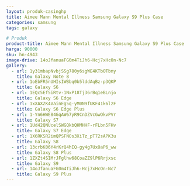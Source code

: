 ```yaml
---
layout: produk-casinghp
title: Aimee Mann Mental Illness Samsung Galaxy S9 Plus Case
categories: samsung
tags: galaxy

# Produk
product-title: Aimee Mann Mental Illness Samsung Galaxy S9 Plus Case
harga: 90000
sku: hn-4943
image-drive: 14oJfanuaFG0m4TiJh6-Hcj7xHcOn-Nc7
gallery:
  - url: 1y31mbapNvbjSSg780y6sgWE4KTbOTbny
    title: Galaxy Note 8
  - url: 1oEbFR5nUHIsIWBbq0b5lddAqBz-p3QKP
    title: Galaxy S6
  - url: 1EQc5Ef5iRtv-1NxP18Tj36rBq1eBLnjo
    title: Galaxy S6 Edge
  - url: 1xXAXZK4VainEg5q-yM0N9fUKF41k6lzF
    title: Galaxy S6 Edge Plus
  - url: 1-Yn6HWE84GqAW67yR9CnDZVcGwOkvPVr
    title: Galaxy S7
  - url: 1Ud42QNUcelSWGQkbQHMHHF-rFLbn5FHv
    title: Galaxy S7 Edge
  - url: 1X6RKSR2imQPSFNOs3XiTz_pT72sAPK3u
    title: Galaxy S8
  - url: 13crbK06Y4rKrQ4hIQ-gy4g7UxOaP6_ww
    title: Galaxy S8 Plus
  - url: 1ZXZt4SIMrJFglhw68CoaZZ9lP6Rrjxsc
    title: Galaxy S9
  - url: 14oJfanuaFG0m4TiJh6-Hcj7xHcOn-Nc7
    title: Galaxy S9 Plus
---
```

